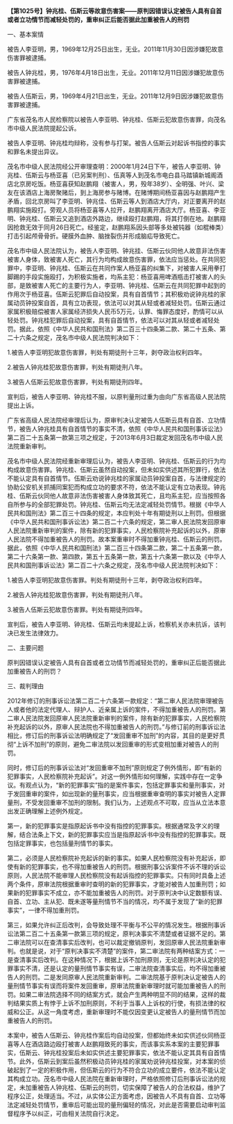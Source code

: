 **【第1025号】钟兆桂、伍斯云等故意伤害案——原判因错误认定被告人具有自首或者立功情节而减轻处罚的，重审纠正后能否据此加重被告人的刑罚**

一、基本案情

被告人李亚明，男，1969年12月25日出生，无业。2011年11月30日因涉嫌犯故意伤害罪被逮捕。

被告人钟兆桂，男，1976年4月18日出生，无业。2011年12月11日因涉嫌犯故意伤害罪被逮捕。

被告人伍斯云，男，1969年4月21日出生，无业。2011年12月9日因涉嫌犯故意伤害罪被逮捕。

广东省茂名市人民检察院以被告人李亚明、钟兆桂、伍斯云犯故意伤害罪，向茂名市中级人民法院提起公诉。

被告人李亚明、钟兆桂均辩称，没有参与打架。被告人伍斯云对起诉书指控的事实和罪名未提出异议。

茂名市中级人民法院经公开审理查明：2000年1月24日下午，被告人李亚明、钟兆桂、伍斯云与杨亚喜（已另案判刑）、伍真等人到茂名市电白县马踏镇新城阁酒店北京房吃饭。杨亚喜获知赵鹏翔（被害人，男，殁年38岁）、全明强、叶兴、梁友在该酒店上海房聚赌后，到上海房参与赌博。在赌博期间杨亚喜因与赵鹏翔产生矛盾，回北京房叫了李亚明、钟兆佳、伍斯云等人到酒店大厅内，对正要离开的赵鹏翔实施殴打。旁观人员将杨亚喜等人拉开，赵鹏翔离开酒店大厅。杨亚喜、李亚明、钟兆桂、伍斯云又追到酒店外路边，继续殴打赵鹏翔，将其打倒在地。赵鹏翔因抢救无效于同月26日死亡。经鉴定，赵鹏翔系因头部等多处被钝器（如棍棒类）打击引起颅骨骨折。硬膜外血肿、脑挫裂伤并形成脑疝导致死亡。

茂名市中级人民法院认为，被告人李亚明、钟兆挂、伍斯云伙同他人故意非法伤害被害人身体，致被害人死亡，其行为均构成故意伤害罪，依法应当惩处。在共同犯罪中，李亚明、钟兆桂、伍斯云在共同作案人杨亚喜的纠集下，对被害人采用拳打脚踢的手段实施殴打，为积极实施者，均系主犯：杨亚喜用啤酒瓶击打被害人的头部，是致被害人死亡的主要行为人，李亚明、钟兆桂、伍斯云在共同犯罪中起到的作用次于杨亚喜。伍斯云犯罪后自动投案，具有自首情节；其积极劝说钟兆桂的家属动员钟投案自首，具有立功表现，依法可以对其从轻或者减轻处罚。伍斯云通过家属积极赔偿被害人家属经济损失人民币5万元，认罪、悔罪态度好，酌情可以从轻处罚。钟兆桂犯罪后自动投案，具有自首情节，依法可以对其从轻或者减轻处罚。据此，依照《中华人民共和国刑法》第二百三十四条第二款、第二十五条、第二十六条之规定，茂名市中级人民法院判决如下：

1.被告人李亚明犯故意伤害罪，判处有期徒刑十三年，剥夺政治权利四年。

2.被告人钟兆桂犯故意伤害罪，判处有期徒刑八年。

3.被告人伍斯云犯故意伤害罪，判处有期徒刑四年。

宣判后，被告人李亚明、钟兆桂不服，以原判量刑过重为由向广东省高级人民法院提出上诉。

广东省高级人民法院经审理后认为，原审判决认定被告人伍斯云具有自首、立功情节，被告人钟兆桂具有自首情节的事实不清，依照《中华人民共和国刑事诉讼法》第二百二十五条第一款第三项之规定，于2013年6月3日裁定发回茂名市中级人民法院重新审判。

茂名市中级人民法院经重新审理后认为，被告人李亚明、钟兆桂、伍斯云的行为均构成故意伤害罪。钟兆桂、伍斯云虽然自动投案，但未如实供述其所犯罪行，依法不能认定具有自首情节。伍斯云劝说钟兆桂的家属动员钟投案自首，与法律规定的协助公安机关抓捕同案犯而构成立功的要求不符，依法不能认定有立功表现。钟兆桂、伍斯云伙同他人故意非法伤害被害人身体致其死亡，且均系主犯，应当按照各自所参与的全部犯罪处罚。钟兆桂、伍斯云均无法定减轻处罚情节。根据《中华人民共和国刑法》第二百三十四条的规定，本应判处十年有期徒刑以上刑罚。但根据《中华人民共和国刑事诉讼法》第二百二十六条的规定，第二审人民法院发回原审人民法院重新审判的案件，除有新的犯罪事实，人民检察院补充起诉的以外，原审人民法院不得加重被告人的刑罚。故本案重审时不得加重钟兆桂、伍斯云的刑罚。据此，依照《中华人民共和国刑法》第二百三十四条第二款，第二十五条第一款，第二十六条第一款、第四款，第五十五条第一款，第五十六条第一款以及《中华人民共和国刑事诉讼法》第二百二十六条之规定，茂名市中级人民法院判决如下：

1.被告人李亚明犯故意伤害罪。判处有期徒刑十三年，剥夺政治权利四年。

2.被告人钟兆桂犯故意伤害罪，判处有期徒刑八年。

3.被告人伍斯云犯故意伤害罪。判处有期徒刑四年。

宣判后，被告人李亚明、钟兆桂、伍斯云均未提起上诉，检察机关亦未抗诉，该判决已发生法律效力。

二、主要问题

原判因错误认定被告人具有自首或者立功情节而减轻处罚的，重审纠正后能否据此加重被告人的刑罚？

三、裁判理由

2012年修订的刑事诉讼法第二百二十六条第一款规定：“第二审人民法院审理被告人或者他的法定代理人、辩护人、近亲属上诉的案件，不得加重被告人的刑罚。第二审人民法院发回原审人民法院重新审判的案件，除有新的犯罪事实，人民检察院补充起诉的以外，原审人民法院也不得加重被告人的刑罚。”与修订前的刑事诉讼法相比，修订后的刑事诉讼法明确规定了“发回重审不加刑”的内容，其目的是更好贯彻“上诉不加刑”的原则，避免二审法院以发回重审的形式变相加重对被告人的刑罚。

同时，修订后的刑事诉讼法对“发回重审不加刑”原则规定了例外情形，即“有新的犯罪事实，人民检察院补充起诉”。对这一例外情形如何理解，实践中存在一定争议。有观点认为，“新的犯罪事实”指的是案件事实，包括定罪事实和量刑事实，对于发回重审的案件，如出现新的量刑事实，应当根据重审查明的事实对被告人定罪量刑，不受发回重审不加刑的限制。我们认为，上述观点不可取，应当从立法本意出发正确理解上述例外规定。

第一，新的犯罪事实是指原起诉书中没有指控的犯罪事实。根据通常及字义的理解，结合法条上下文，新的犯罪事实应当是指原起诉书中没有指控的犯罪事实。既包括定罪事实，也包括量刑情节的事实。

第二，必须是人民检察院补充起诉的新的事实。如果人民检察院没有补充起诉，即使有新的犯罪事实，也不得加重被告人的刑罚。根据刑事公诉案件不诉不理的诉讼原则，人民法院不能审理人民检察院没有起诉指控的犯罪事实。只有同时具备上述两个条件，原审法院根据重审时查明的新的犯罪事实，才能对被告人加重刑罚；如果新的犯罪事实不成立，亦不能加重被告人的刑罚。对于原判决中认定数额有误、自首、立功、主从犯、既未遂等量刑情节不当的情况，均不属于发现了“新的犯罪事实”，一律不得加重刑罚。

第三，如果允许纠正后改判，会导致处理不平衡与不公平的情况发生。根据刑事诉讼法第二百二十五条第一款第三项的规定，原判决事实不清楚或者证据不足的。第二审法院可以在查清事实后改判，也可以裁定撤销原判，发回原审人民法院重新审判。也就是说，对于“原判决事实不清楚”的案件，第二审法院有两种结案方式：一是查清事实后改判。在这种情况下，根据上诉不加刑原则，无论是原判决认定的犯罪事实不清，还是认定的量刑情节事实有误，二审法院查清事实后，均不得加重被告人的刑罚。二是发同原审人民法院重新审判。二审法院基于原判决认定被告人的量刑情节事实有误而将案件发回重审，原审法院重新审理时就可能加重被告人的刑罚。如果二审法院选择不同的结案方式，就会产生两种明显不同的结果，这样的裁判结果实质上有悖于上诉不加刑原则，不利于当事人上诉权的行使，有损法律的权威和公正。从这一角度考虑，重新审理时不能仅因变更认定被告人的量刑情节而加重被告人的刑罚。

本案中，被告人伍斯云、钟兆桂作案后均自动投案，但都始终未如实供述伙同杨亚喜等人在酒店路边殴打被害人赵鹏翔致死的事实，而该事实系本案的主要犯罪事实，伍斯云、钟兆桂投案后未如实供述主要犯罪事实，依法不能认定其具有自首情节。此外，伍斯云到案后虽然积极动员钟兆桂的家属劝说钟兆桂投案，对本案的侦破起到了一定的积极作用，但伍斯云的行为不符合立功的成立要件，依法不能认定其构成立功。茂名市中级人民法院在重新审理时，严格依照修订后刑事诉讼法的规定，未加重被告人钟兆桂、伍斯云的刑罚，切实保障了被告人的合法权益，维护了程序公正，处理适当。不过，从实体公正方面考虑，因被告人不具有自首、立功等法定减轻处罚情节，重审后可能出现的量刑偏轻的情况，对此是否需要启动审判监督程序予以纠正，可由相关法院自行决定。